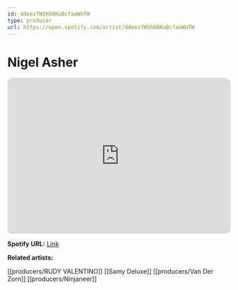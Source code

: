 ```yaml
---
id: 4deez7WShO8KuBcfaaWnTW
type: producer
url: https://open.spotify.com/artist/4deez7WShO8KuBcfaaWnTW
---
```

# Nigel Asher

<iframe style="border-radius:12px" src="https://open.spotify.com/embed/artist/4deez7WShO8KuBcfaaWnTW" width="100%" height="352" frameBorder="0" allowfullscreen="" allow="autoplay; clipboard-write; encrypted-media; fullscreen; picture-in-picture" loading="lazy"></iframe>

**Spotify URL:** [Link](https://open.spotify.com/artist/4deez7WShO8KuBcfaaWnTW)

**Related artists:**

[[producers/RUDY VALENTINO]]
[[Samy Deluxe]]
[[producers/Van Der Zorn]]
[[producers/Ninjaneer]]
